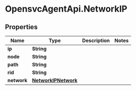# OpensvcAgentApi.NetworkIP

## Properties

Name | Type | Description | Notes
------------ | ------------- | ------------- | -------------
**ip** | **String** |  | 
**node** | **String** |  | 
**path** | **String** |  | 
**rid** | **String** |  | 
**network** | [**NetworkIPNetwork**](NetworkIPNetwork.md) |  | 


